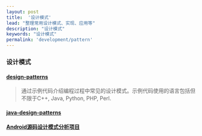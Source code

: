 ```yaml
---
layout: post
title:  '设计模式'
lead: "整理常用设计模式、实现、应用等"
description: "设计模式"
keywords: "设计模式"
permalink: 'development/pattern'
---
```


### 设计模式

#### [design-patterns](https://github.com/oxnz/design-patterns)
> 通过示例代码介绍编程过程中常见的设计模式。示例代码使用的语言包括但不限于C++, Java, Python, PHP, Perl.

#### [java-design-patterns](https://github.com/iluwatar/java-design-patterns)

#### [Android源码设计模式分析项目](https://github.com/simple-android-framework-exchange/android_design_patterns_analysis)
